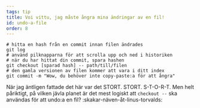 ```yaml
---
tags: tip
title: Voi vittu, jag måste ångra mina ändringar av en fil!
id: undo-a-file
order: 8
---
```


```git
# hitta en hash från en commit innan filen ändrades
git log
# använd pilknapparna för att scrolla upp och ned i historiken
# när du har hittat din commit, spara hashen
git checkout [sparad hash] -- path/till/filen
# den gamla versionen av filen kommer att vara i ditt index
git commit -m "Wow, du behöver inte copy-paste:a för att ångra"
```

När jag äntligen fattade det här var det STORT. STORT. S-T-O-R-T. Men helt påriktigt, på vilken jävla planet är det mest logiskt att `checkout --` ska användas för att undo:a en fil? :skakar-näven-åt-linus-torvalds: